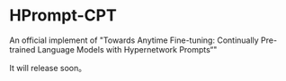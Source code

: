 # HPrompt-CPT
An official implement of "Towards Anytime Fine-tuning: Continually Pre-trained Language Models with Hypernetwork Prompts“"

It will release soon。
